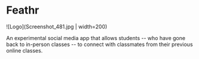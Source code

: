 # Feathr
![Logo](Screenshot_481.jpg | width=200)

An experimental social media app that allows students -- who have gone back to in-person classes -- to connect with classmates from their previous online classes.
